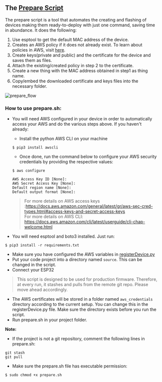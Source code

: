 

## The [Prepare Script](https://github.com/IoTReady/prepare_script_awsiot)
The prepare script is a tool that automates the creating and flashing of devices making them ready-to-deploy with just one command, saving time in abundance. It does the following:

1. Use esptool to get the default MAC address of the device.
2. Creates an AWS policy if it does not already exist. To learn about policies in AWS, visit [here](https://docs.aws.amazon.com/iot/latest/developerguide/iot-policies.html).
3. Create keys(private and public) and the certificate for the device and saves them as files.
4. Attach the existing/created policy in step 2 to the certificate.
5. Create a new thing with the MAC address obtained in step1 as thing name.
6. Copy/embed the downloaded certificate and keys files into the necessary folder.

![prepare_flow](/asset/prepare_flow.png)

### How to use prepare.sh:
- You will need AWS configured in your device in order to automatically access your AWS and do the various steps above. If you haven't already:
    - Install the python AWS CLI on your machine
    ````
    $ pip3 install awscli
    ````
    - Once done, run the command below to configure your AWS security credentials by providing the respective values:
    ````
    $ aws configure

    AWS Access Key ID [None]:
    AWS Secret Access Key [None]:
    Default region name [None]:
    Default output format [None]:
    ````
    > For more details on AWS access keys :https://docs.aws.amazon.com/general/latest/gr/aws-sec-cred-types.html#access-keys-and-secret-access-keys<br>
    For more details on AWS CLI: https://docs.aws.amazon.com/cli/latest/userguide/cli-chap-welcome.html

- You will need esptool and boto3 installed. Just run:
````
$ pip3 install -r requirements.txt
````
- Make sure you have configured the AWS variables in [registerDevice.py](./registerDevice.py#L19)
- Put your code project into a directory named `source`. This can be changed in the script.
- Connect your ESP32 
> This script is designed to be used for production firmware. Therefore, at every run, it stashes and pulls from the remote git repo. Please move ahead accordingly.
- The AWS certificates will be stored in a folder named `aws_credentials` directory according to the current setup. You can change this in the registerDevice.py file. Make sure the directory exists before you run the script.
- Run prepare.sh in your project folder.

**Note:**
- If the project is not a git repository, comment the following lines in prepare.sh:
````
git stash
git pull
````

- Make sure the prepare.sh file has executable permission:
````
$ sudo chmod +x prepare.sh
````

